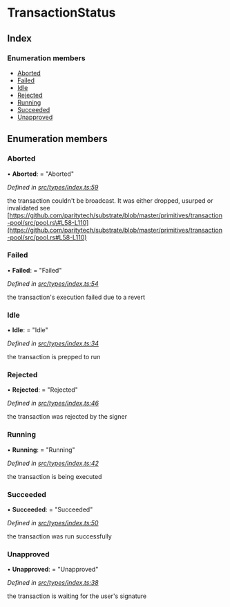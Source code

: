 # TransactionStatus

## Index

### Enumeration members

* [Aborted](transactionstatus.md#aborted)
* [Failed](transactionstatus.md#failed)
* [Idle](transactionstatus.md#idle)
* [Rejected](transactionstatus.md#rejected)
* [Running](transactionstatus.md#running)
* [Succeeded](transactionstatus.md#succeeded)
* [Unapproved](transactionstatus.md#unapproved)

## Enumeration members

### Aborted

• **Aborted**: = "Aborted"

_Defined in_ [_src/types/index.ts:59_](https://github.com/PolymathNetwork/polymesh-sdk/blob/56921667/src/types/index.ts#L59)

the transaction couldn't be broadcast. It was either dropped, usurped or invalidated see [https://github.com/paritytech/substrate/blob/master/primitives/transaction-pool/src/pool.rs\#L58-L110](https://github.com/paritytech/substrate/blob/master/primitives/transaction-pool/src/pool.rs#L58-L110)

### Failed

• **Failed**: = "Failed"

_Defined in_ [_src/types/index.ts:54_](https://github.com/PolymathNetwork/polymesh-sdk/blob/56921667/src/types/index.ts#L54)

the transaction's execution failed due to a revert

### Idle

• **Idle**: = "Idle"

_Defined in_ [_src/types/index.ts:34_](https://github.com/PolymathNetwork/polymesh-sdk/blob/56921667/src/types/index.ts#L34)

the transaction is prepped to run

### Rejected

• **Rejected**: = "Rejected"

_Defined in_ [_src/types/index.ts:46_](https://github.com/PolymathNetwork/polymesh-sdk/blob/56921667/src/types/index.ts#L46)

the transaction was rejected by the signer

### Running

• **Running**: = "Running"

_Defined in_ [_src/types/index.ts:42_](https://github.com/PolymathNetwork/polymesh-sdk/blob/56921667/src/types/index.ts#L42)

the transaction is being executed

### Succeeded

• **Succeeded**: = "Succeeded"

_Defined in_ [_src/types/index.ts:50_](https://github.com/PolymathNetwork/polymesh-sdk/blob/56921667/src/types/index.ts#L50)

the transaction was run successfully

### Unapproved

• **Unapproved**: = "Unapproved"

_Defined in_ [_src/types/index.ts:38_](https://github.com/PolymathNetwork/polymesh-sdk/blob/56921667/src/types/index.ts#L38)

the transaction is waiting for the user's signature


